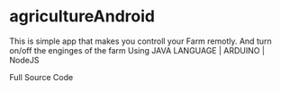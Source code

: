 # agricultureAndroid
This is simple app that makes you controll your Farm remotly. 
And turn on/off the enginges of the farm  Using JAVA LANGUAGE | ARDUINO | NodeJS

Full Source Code
